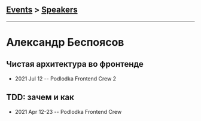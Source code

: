 ## [Events](../README.md) > [Speakers](../speakers.md)
---

# Александр Беспоясов

## Чистая архитектура во фронтенде
- 2021 Jul 12 -- Podlodka Frontend Crew 2    
## TDD: зачем и как
- 2021 Apr 12-23 -- Podlodka Frontend Crew    
